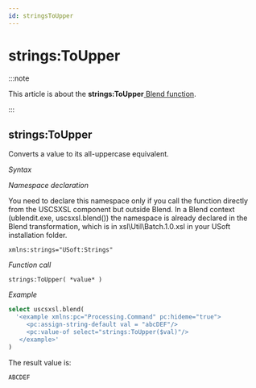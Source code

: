 ```yaml
---
id: stringsToUpper
---
```


# strings:ToUpper




:::note

This article is about the **strings:ToUpper**[ Blend function](/Repositories/Blend_functions).

:::

## **strings:ToUpper**

Converts a value to its all-uppercase equivalent.

*Syntax*

*Namespace declaration*

You need to declare this namespace only if you call the function directly from the USCSXSL component but outside Blend. In a Blend context (ublendit.exe, uscsxsl.blend()) the namespace is already declared in the Blend transformation, which is in xsl\\Util\\Batch.1.0.xsl in your USoft installation folder.

```
xmlns:strings="USoft:Strings"
```

*Function call*

```
strings:ToUpper( *value* )
```

*Example*

```sql
select uscsxsl.blend(
  '<example xmlns:pc="Processing.Command" pc:hideme="true">
     <pc:assign-string-default val = "abcDEF"/>
     <pc:value-of select="strings:ToUpper($val)"/>
   </example>'
)
```

The result value is:

```
ABCDEF
```

 